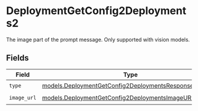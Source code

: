 # DeploymentGetConfig2Deployments2

The image part of the prompt message. Only supported with vision models.


## Fields

| Field                                                                                                                | Type                                                                                                                 | Required                                                                                                             | Description                                                                                                          |
| -------------------------------------------------------------------------------------------------------------------- | -------------------------------------------------------------------------------------------------------------------- | -------------------------------------------------------------------------------------------------------------------- | -------------------------------------------------------------------------------------------------------------------- |
| `type`                                                                                                               | [models.DeploymentGetConfig2DeploymentsResponse200Type](../models/deploymentgetconfig2deploymentsresponse200type.md) | :heavy_check_mark:                                                                                                   | N/A                                                                                                                  |
| `image_url`                                                                                                          | [models.DeploymentGetConfig2DeploymentsImageURL](../models/deploymentgetconfig2deploymentsimageurl.md)               | :heavy_check_mark:                                                                                                   | N/A                                                                                                                  |